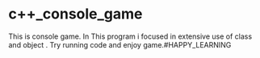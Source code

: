 # c++_console_game
This is console game. In This program i focused in extensive use of class and object . Try running code and enjoy game.#HAPPY_LEARNING
